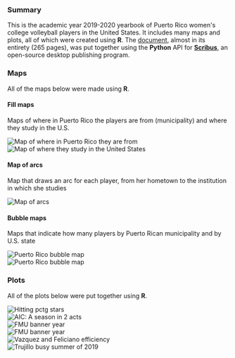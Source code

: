 ### Summary
This is the academic year 2019-2020 yearbook of Puerto Rico women's college volleyball players in the United States. It includes many maps and plots, all of which were created using **R**. The [document](https://github.com/carlosror/Boricuas_NCAA_Season_Summary_2019_2020/raw/master/Women/Final_doc_compressed.pdf), almost in its entirety (265 pages), was put together using the **Python** API for [**Scribus**](https://www.scribus.net/), an open-source desktop publishing program.

### Maps

All of the maps below were made using **R**.

#### Fill maps

Maps of where in Puerto Rico the players are from (municipality) and where they study in the U.S.

![](./Maps/pr_map_filled.png "Map of where in Puerto Rico they are from")
<br>
![](./Maps/usa_map_filled.png "Map of where they study in the United States")

#### Map of arcs

Map that draws an arc for each player, from her hometown to the institution in which she studies

![](./Maps/arcs_map.png "Map of arcs")

#### Bubble maps

Maps that indicate how many players by Puerto Rican municipality and by U.S. state

![](./Maps/pr_map4.png "Puerto Rico bubble map")
<br>
![](./Maps/usa_map10.png "Puerto Rico bubble map")

### Plots

All of the plots below were put together using **R**.

![](./Women/Articles/Andrea_Fuentes_article/Hitting_Pctg.png "Hitting pctg stars")
<br>
![](./Women/Articles/AIC_article/plot_zoom_png_2.png "AIC: A season in 2 acts")
<br>
![](./Women/Articles/Lina_Bernier_Article/Bernier_heights_2.png "FMU banner year")
<br>
![](./Women/Articles/FMU_Article/plot_zoom_png.png "FMU banner year")
<br>
![](./Women/Articles/Evansville_article/Feliciano_Vazquez_eff.png "Vazquez and Feliciano efficiency")
<br>
![](./Women/Articles/Mariana_Trujillo/plot_zoom_png.png "Trujillo busy summer of 2019")
<br>


